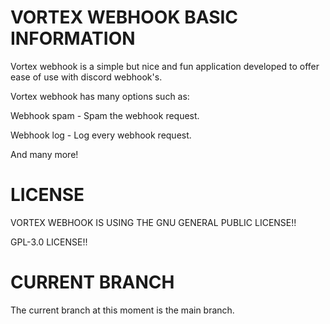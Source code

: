 # VORTEX WEBHOOK BASIC INFORMATION

Vortex webhook is a simple but nice and fun application developed to offer ease of use with discord webhook's.

Vortex webhook has many options such as: 

Webhook spam - Spam the webhook request.

Webhook log - Log every webhook request.

And many more!

# LICENSE

VORTEX WEBHOOK IS USING THE GNU GENERAL PUBLIC LICENSE!!

GPL-3.0 LICENSE!!

# CURRENT BRANCH

The current branch at this moment is the main branch.
